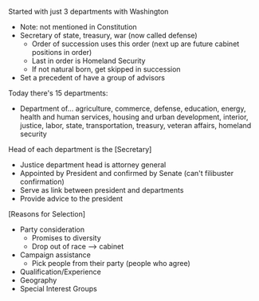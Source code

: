 
Started with just 3 departments with Washington
- Note: not mentioned in Constitution
- Secretary of state, treasury, war (now called defense)
	- Order of succession uses this order (next up are future cabinet positions in order)
	- Last in order is Homeland Security
	- If not natural born, get skipped in succession
- Set a precedent of have a group of advisors 

Today there's 15 departments: 
- Department of... agriculture, commerce, defense, education, energy, health and human services, housing and urban development, interior, justice, labor, state, transportation, treasury, veteran affairs, homeland security

Head of each department is the [Secretary] 
- Justice department head is attorney general
- Appointed by President and confirmed by Senate (can't filibuster confirmation)
- Serve as link between president and departments
- Provide advice to the president 

[Reasons for Selection]
- Party consideration 
	- Promises to diversity
	- Drop out of race --> cabinet
- Campaign assistance 
	- Pick people from their party (people who agree)
- Qualification/Experience
- Geography
- Special Interest Groups 


